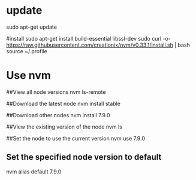 # update
sudo apt-get update

#install
sudo apt-get install build-essential libssl-dev
sudo curl -o- https://raw.githubusercontent.com/creationix/nvm/v0.33.1/install.sh | bash
source ~/.profile

# Use nvm

##View all node versions
nvm ls-remote

##Download the latest node
nvm install stable

##Download other nodes
nvm install 7.9.0

##View the existing version of the node
nvm ls

##Set the node to use the current version
nvm use 7.9.0

## Set the specified node version to default
nvm alias default 7.9.0